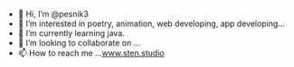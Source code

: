 - 👋 Hi, I’m @pesnik3
- 👀 I’m interested in poetry, animation, web developing, app developing...
- 🌱 I’m currently learning java.
- 💞️ I’m looking to collaborate on ...
- 📫 How to reach me ...www.sten.studio

<!---
pesnik3/pesnik3 is a ✨ special ✨ repository because its `README.md` (this file) appears on your GitHub profile.
You can click the Preview link to take a look at your changes.
--->
